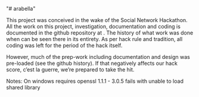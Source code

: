 "# arabella" 

This project was conceived in the wake of the Social Network Hackathon.  All the work on this project, investigation, documentation and coding is documented in the github repository at <link>.  The history of what work was done when can be seen there in its entirety.  As per hack rule and tradition, all coding was left for the period of the hack itself.  

However, much of the prep-work including documentation and design was pre-loaded (see the github history).  If that negatively affects our hack score, c’est la guerre, we’re prepared to take the hit.

Notes:
On windows requires openssl 1.1.1 - 3.0.5 fails with unable to load shared library